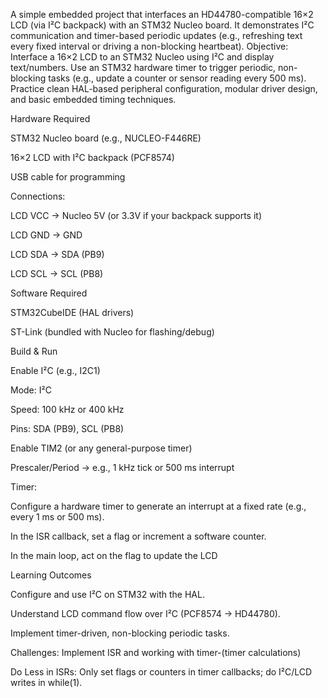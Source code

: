 A simple embedded project that interfaces an HD44780-compatible 16×2 LCD (via I²C backpack) with an STM32 Nucleo board. It demonstrates I²C communication and timer-based periodic updates (e.g., refreshing text every fixed interval or driving a non-blocking heartbeat).
Objective:
Interface a 16×2 LCD to an STM32 Nucleo using I²C and display text/numbers. Use an STM32 hardware timer to trigger periodic, non-blocking tasks (e.g., update a counter or sensor reading every 500 ms).
Practice clean HAL-based peripheral configuration, modular driver design, and basic embedded timing techniques.

Hardware Required

STM32 Nucleo board (e.g., NUCLEO-F446RE)

16×2 LCD with I²C backpack (PCF8574)

USB cable for programming

Connections:

LCD VCC → Nucleo 5V (or 3.3V if your backpack supports it)

LCD GND → GND

LCD SDA → SDA (PB9)

LCD SCL → SCL (PB8)

Software Required

STM32CubeIDE (HAL drivers)

ST-Link (bundled with Nucleo for flashing/debug)

 Build & Run

Enable I²C (e.g., I2C1)

Mode: I²C

Speed: 100 kHz or 400 kHz

Pins: SDA (PB9), SCL (PB8)

Enable TIM2 (or any general-purpose timer)

Prescaler/Period → e.g., 1 kHz tick or 500 ms interrupt

Timer:

Configure a hardware timer to generate an interrupt at a fixed rate (e.g., every 1 ms or 500 ms).

In the ISR callback, set a flag or increment a software counter.

In the main loop, act on the flag to update the LCD 

Learning Outcomes

Configure and use I²C on STM32 with the HAL.

Understand LCD command flow over I²C (PCF8574 → HD44780).

Implement timer-driven, non-blocking periodic tasks.

Challenges:
Implement ISR and working with timer-(timer calculations)

Do Less in ISRs: Only set flags or counters in timer callbacks; do I²C/LCD writes in while(1).

